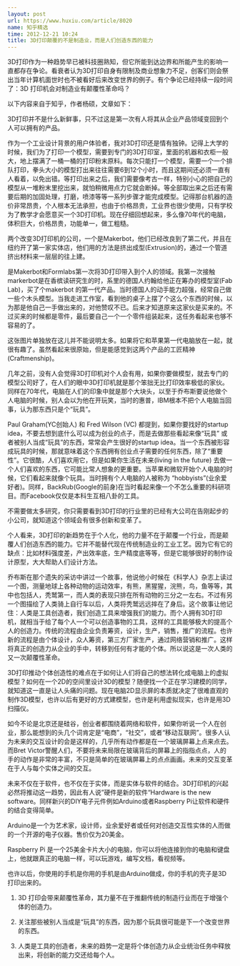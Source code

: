 ```yaml
---
layout: post
url: https://www.huxiu.com/article/8020
name: 知乎精选
time: 2012-12-21 10:24
title: 3D打印颠覆的不是制造业，而是人们创造东西的能力
---
```

3D打印作为一种趋势早已被科技圈熟知，但它所能到达边界和所能产生的影响一直都存在争论。看衰者认为3D打印自身有限制及商业想象力不足，创客们则会祭出当年计算机面世时也不被看好后来改变世界的例子。有个争论已经持续一段时间了：3D 打印机会对制造业有颠覆性革命吗？

以下内容来自于知乎，作者杨硕，文章如下：

3D打印并不是什么新鲜事，只不过这是第一次有人将其从企业产品领域变回到个人可以拥有的产品。

作为一个工业设计背景的用户体验者，我对3D打印还是情有独钟。记得上大学的时候，我们为了打印一个模型，需要到专门的3D打印室，里面的机器和衣柜一般大，地上摆满了一桶一桶的打印粉末原料。每次只能打一个模型，需要一个一个排队打印，拳头大小的模型打出来往往需要6到12个小时，而且这期间还必须一直有人看着，以免出错。等打印出来之后，我们需要像考古一样，特别小心的把自己的模型从一堆粉末里挖出来，就怕稍微用点力它就会断掉。等全部取出来之后还有需要后期的加固处理，打磨，喷漆等等一系列步骤才能完成模型。记得那台机器的造价非常昂贵，个人根本无法承担，也由于价格昂贵，工业界也很少使用，只有学校为了教学才会愿意买一个3D打印机。现在仔细回想起来，多么像70年代的电脑，体积巨大，价格昂贵，功能单一，做工粗糙。

两个改变3D打印机的公司，一个是Makerbot，他们已经改良到了第二代，并且在纽约开了第一家实体店，他们用的方法是挤出成型(Extrusion)的，通过一个管道挤出材料来一层层的往上建。

是Makerbot和Formlabs第一次将3D打印带入到个人的领域。我第一次接触markerbot是在香槟读研究生的时，系里的德国人约翰给他正在筹办的模型室(Fab Lab)，买了个makerbot 的第一代产品。当时德国人的动手能力超强，经常自己做一些个木头模型。当我走进工作室，看到他的桌子上摆了个这么个东西的时候，以为那是他自己一手做出来的，对他赞叹不已。后来才知道原来这家伙是买来的。不过买来的时候都是零件，最后要自己一个一个零件组装起来，这任务看起来也够不容易的了。

这张图片单独放在这儿并不能说明太多。如果将它和苹果第一代电脑放在一起，就很有趣了。虽然看起来很原始，但是能感觉到这两个产品的工匠精神(Craftmenship)。

几年之前，没有人会觉得3D打印机对个人会有用，如果你要做模型，就去专门的模型公司好了，在人们的眼中3D打印机就是那个笨拙无比打印效率极低的家伙。 同样在70年代，电脑在人们的印象中就是那个大块头，以至于乔布斯要说他做个人电脑的时候，别人会以为他在开玩笑，当时的惠普，IBM根本不把个人电脑当回事，认为那东西只是个“玩具”。

Paul Graham(YC创始人) 和 Fred Wilson (VC) 都提到，如果你要找好的startup idea，不要去想到底什么可以成为创业的点子，而是去做那些看起来像“玩具” 或者被别人当成“玩具”的东西，常常会产生很好的startup idea。当一个东西被形容成玩具的时候，那就意味着这个东西拥有创业点子需要的任何东西，除了“重要性”。它很酷，人们喜欢用它，但是如果你生活在未来(living in the future) 去做一个人们喜欢的东西，它可能比常人想象的更重要。当苹果和微软开始个人电脑的时候，它们看起来就像个玩具。当时拥有个人电脑的人被称为 “hobbyists”(业余爱好者)。同样，BackRub(Google的前身)在当时看起来像一个不怎么重要的科研项目。而Facebook仅仅是本科生互相八卦的工具。

不需要做太多研究，你只需要看到3D打印的行业里的已经有大公司在告刚起步的小公司，就知道这个领域会有很多创新和变革了。

个人看来，3D打印的新趋势在于个人化，他的力量不在于颠覆一个行业，而是颠覆人们创造东西的能力。它并不能替代现在传统制造业的工业工艺。因为它有它的缺点：比如材料强度差，产出效率底，生产精度底等等，但是它能够很好的制作设计原型，大大帮助人们设计方法。

乔布斯在那个遗失的采访中讲过一个故事，他说他小时候在《科学人》杂志上读过一个图，测量地球上各种动物的运动效率，有熊，黑猩猩，浣熊，鸟，鱼等等，其中也包括人，秃鹫第一，而人类的表现只排在所有动物的三分之一左右。不过有另一个图描绘了人类骑上自行车以后，人类将秃鹫远远摔在了身后。这个故事让他记住：人类是工具创造者，我们创造工具来增强我们的能力。而个人拥有3D打印机，就相当于给了每个人一个可以创造事物的工具，这样的工具能够极大的提高个人的创造力。传统的流程由企业负责筹资，设计，生产，销售，推广的流程。也许新的流程是由个体设计，众人筹资，第三方厂家生产，通过网络营销和推广。这样将真正的创造力从企业的手中，转移到任何有才能的个体。所以说这是一次人类的又一次颠覆性革命。

3D打印推动个体创造性的难点在于如何让人们将自己的想法转化成电脑上的虚拟模型？如何在一个2D的空间里设计3D的模型？随便找一个正在学习建模的同学，就知道这一直是让人头痛的问题。现在电脑2D显示屏的本质就决定了很难直观的制作3D模型，也许以后有更好的方式建模型，也许是利用虚拟现实，也许是用3D扫描仪。

如今不论是北京还是硅谷，创业者都围绕着网络和软件，如果你听说一个人在创业，那么能想到的头几个词肯定是“电商”，“社交”，或者“移动互联网”。很多人认为未来的交互设计的会是这样的，几乎所有动作都是在一个玻璃屏幕上点来点去。而Bret Victor警醒人们，不要将未来局限在玻璃背后的屏幕上的指指点点，人的手的动作是非常的丰富，不只是简单的在玻璃屏幕上的点点画画。未来的交互变革在于人与每个实体之间的交互。

未来不仅在于软件，也不仅在于实体，而是实体与软件的结合。3D打印机的兴起必然将推动这一趋势，因此有人说”硬件是新的软件“Hardware is the new software。同样新兴的DIY电子元件例如Arduino或者Raspberry Pi让软件和硬件的结合变得简单。

Arduino是一个为艺术家，设计师，业余爱好者或任何对创造交互性实体的人而做的一个开源的电子仪器。售价仅为20美金。

Raspberry Pi 是一个25美金卡片大小的电脑，你可以将他连接到你的电脑和键盘上，他就跟真正的电脑一样，可以玩游戏，编写文档，看视频等。

也许以后，你使用的手机是你用的手机是由Arduino做成，你的手机的壳子是3D打印出来的。

1. 3D 打印会带来颠覆性革命，其力量不在于推翻传统的制造行业而在于增强个体的创造力。

2. 关注那些被别人当成是“玩具”的东西，因为那个玩具很可能是下一个改变世界的东西。

3. 人类是工具的创造者，未来的趋势一定是将个体创造力从企业统治任务中释放出来，将创新的能力交还给每个人。

